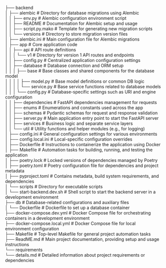 ├── backend  
│   ├── alembic                # Directory for database migrations using Alembic  
│   │   ├── env.py             # Alembic configuration environment script  
│   │   ├── README             # Documentation for Alembic setup and usage  
│   │   ├── script.py.mako     # Template for generating new migration scripts  
│   │   └── versions           # Directory to store migration version files  
│   ├── alembic.ini            # Main configuration file for Alembic migrations  
│   ├── app                    # Core application code  
│   │   ├── api                # API route definitions  
│   │   │   └── v1             # Directory for version 1 API routes and endpoints  
│   │   ├── config.py          # Centralized application configuration settings  
│   │   ├── database           # Database connection and ORM setup  
│   │   │   ├── base           # Base classes and shared components for the database model  
│   │   │   │   ├── model.py   # Base model definitions or common DB logic  
│   │   │   │   └── service.py # Base service functions related to database models  
│   │   │   └── config.py      # Database-specific settings such as URI and engine configuration  
│   │   ├── dependencies       # FastAPI dependencies management for requests  
│   │   ├── enums              # Enumerations and constants used across the app  
│   │   ├── schemas            # Pydantic schemas for request and response validation  
│   │   ├── server.py          # Main application entry point to start the FastAPI server  
│   │   ├── services           # Business logic and separate service layers  
│   │   └── util               # Utility functions and helper modules (e.g., for logging)  
│   ├── config.ini             # General configuration settings for various environments  
│   ├── config.local.ini       # Local-specific configuration overrides  
│   ├── Dockerfile             # Instructions to containerize the application using Docker  
│   ├── Makefile               # Automation tasks for building, running, and testing the application  
│   ├── poetry.lock            # Locked versions of dependencies managed by Poetry  
│   ├── poetry.toml            # Poetry configuration file for dependencies and project metadata  
│   ├── pyproject.toml         # Contains metadata, build system requirements, and dependencies  
│   └── scripts                # Directory for executable scripts  
│       └── start-backend.dev.sh # Shell script to start the backend server in a development environment  
├── db                         # Database-related configurations and auxiliary files  
│   └── Dockerfile             # Dockerfile to set up a database container  
├── docker-compose.dev.yml     # Docker Compose file for orchestrating containers in a development environment  
├── docker-compose.local.yml   # Docker Compose file for local environment configuration  
├── Makefile                   # Top-level Makefile for general project automation tasks  
├── ReadME.md                  # Main project documentation, providing setup and usage instructions  
└── requirements  
    └── details.md             # Detailed information about project requirements or dependencies